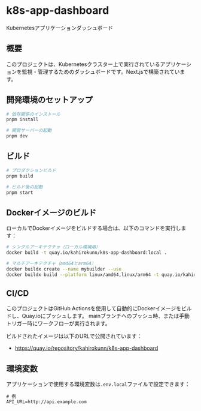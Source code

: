 # k8s-app-dashboard

Kubernetesアプリケーションダッシュボード

## 概要

このプロジェクトは、Kubernetesクラスター上で実行されているアプリケーションを監視・管理するためのダッシュボードです。Next.jsで構築されています。

## 開発環境のセットアップ

```bash
# 依存関係のインストール
pnpm install

# 開発サーバーの起動
pnpm dev
```

## ビルド

```bash
# プロダクションビルド
pnpm build

# ビルド後の起動
pnpm start
```

## Dockerイメージのビルド

ローカルでDockerイメージをビルドする場合は、以下のコマンドを実行します：

```bash
# シングルアーキテクチャ（ローカル環境用）
docker build -t quay.io/kahirokunn/k8s-app-dashboard:local .

# マルチアーキテクチャ（amd64とarm64）
docker buildx create --name mybuilder --use
docker buildx build --platform linux/amd64,linux/arm64 -t quay.io/kahirokunn/k8s-app-dashboard:local --push .
```

## CI/CD

このプロジェクトはGitHub Actionsを使用して自動的にDockerイメージをビルドし、Quay.ioにプッシュします。
mainブランチへのプッシュ時、または手動トリガー時にワークフローが実行されます。

ビルドされたイメージは以下のURLで公開されています：

- <https://quay.io/repository/kahirokunn/k8s-app-dashboard>

## 環境変数

アプリケーションで使用する環境変数は`.env.local`ファイルで設定できます：

```
# 例
API_URL=http://api.example.com
```
